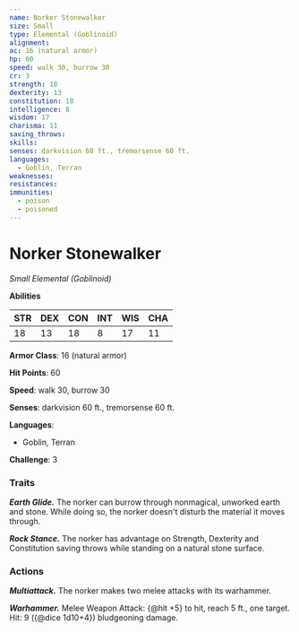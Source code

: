 ```yaml
---
name: Norker Stonewalker
size: Small
type: Elemental (Goblinoid)
alignment: 
ac: 16 (natural armor)
hp: 60
speed: walk 30, burrow 30
cr: 3
strength: 18
dexterity: 13
constitution: 18
intelligence: 8
wisdom: 17
charisma: 11
saving_throws:
skills:
senses: darkvision 60 ft., tremorsense 60 ft.
languages:
  - Goblin, Terran
weaknesses:
resistances:
immunities:
  - poison
  - poisoned
---
```


# Norker Stonewalker

*Small Elemental (Goblinoid)*

**Abilities**

| STR | DEX | CON | INT | WIS | CHA |
| --- | --- | --- | --- | --- | --- |
| 18 | 13 | 18 | 8 | 17 | 11 |

**Armor Class**: 16 (natural armor)

**Hit Points**: 60

**Speed**: walk 30, burrow 30

**Senses**: darkvision 60 ft., tremorsense 60 ft.

**Languages**:
  - Goblin, Terran

**Challenge**: 3

### Traits
***Earth Glide.*** The norker can burrow through nonmagical, unworked earth and stone. While doing so, the norker doesn't disturb the material it moves through.

***Rock Stance.*** The norker has advantage on Strength, Dexterity and Constitution saving throws while standing on a natural stone surface.

### Actions
***Multiattack.*** The norker makes two melee attacks with its warhammer.

***Warhammer.*** Melee Weapon Attack: {@hit +5} to hit, reach 5 ft., one target. Hit: 9 ({@dice 1d10+4}) bludgeoning damage.

